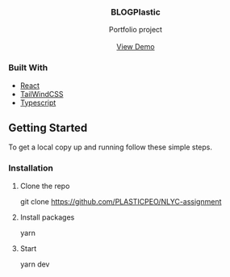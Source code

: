 <p align="center">

  <h3 align="center">BLOGPlastic</h3>

  <p align="center">
    Portfolio project
    <br />
    <br />
    <a href="https://booreykooo.netlify.app/">View Demo</a>
  </p>
</p>

### Built With

- [React](https://react.dev/)
- [TailWindCSS](https://tailwindcss.com/)
- [Typescript](https://www.typescriptlang.org/)

## Getting Started

To get a local copy up and running follow these simple steps.

### Installation

1. Clone the repo

   git clone https://github.com/PLASTICPEO/NLYC-assignment

2. Install packages

   yarn

3. Start

   yarn dev
